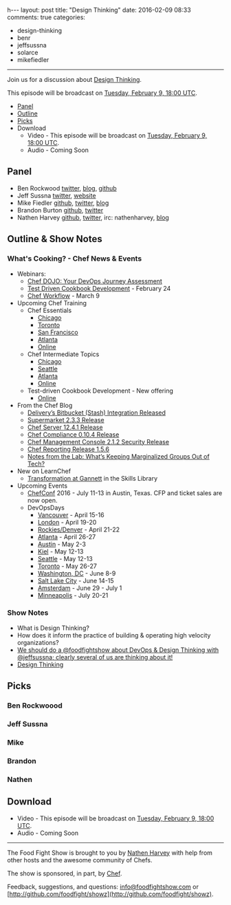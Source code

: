 h---
layout: post
title: "Design Thinking"
date: 2016-02-09 08:33
comments: true
categories:
  - design-thinking
  - benr
  - jeffsussna
  - solarce
  - mikefiedler
---

Join us for a discussion about [Design Thinking](https://en.wikipedia.org/wiki/Design_thinking).

This episode will be broadcast on [Tuesday, February 9, 18:00 UTC](http://everytimezone.com/#2016-02-09,360,cn3).


* [Panel](http://foodfightshow.org/2016/01/design-thinking.html#panel)
* [Outline](http://foodfightshow.org/2016/01/design-thinking.html#outline)
* [Picks](http://foodfightshow.org/2016/01/design-thinking.html#picks)
* Download
  * Video - This episode will be broadcast on [Tuesday, February 9, 18:00 UTC](http://everytimezone.com/#2016-02-09,360,cn3).
  * Audio - Coming Soon

Panel<a name="panel"></a>
-----

* Ben Rockwood [twitter](https://twitter.com/benr), [blog](http://cuddletech.com/?page_id=834), [github](https://github.com/benr)
* Jeff Sussna [twitter](https://twitter.com/jeffsussna), [website](http://ingineering.it/)
* Mike Fiedler [github](http://github.com/miketheman), [twitter](http://twitter.com/mikefiedler), [blog](http://www.miketheman.net)
* Brandon Burton [github](http://github.com/solarce), [twitter](https://twitter.com/solarce)
* Nathen Harvey [github](http://github.com/nathenharvey), [twitter](http://twitter.com/nathenharvey), irc: nathenharvey, [blog](http://nathenharvey.com)

Outline & Show Notes<a name="outline"></a>
-------

### What's Cooking? - Chef News & Events

* Webinars:
  * [Chef DOJO: Your DevOps Journey Assessment](https://www.chef.io/blog/2016/02/04/icymi-chef-dojo-your-devops-journey-assessment/)
  * [Test Driven Cookbook Development](https://www.chef.io/blog/event/webinar-test-driven-cookbook-development/) - February 24
  * [Chef Workflow](https://www.chef.io/blog/event/webinar-chef-workflow) - March 9
* Upcoming Chef Training
  * Chef Essentials
    * [Chicago](https://www.chef.io/blog/event/chef-essentials-chicago/)
    * [Toronto](https://www.chef.io/blog/event/chef-essentials-toronto)
    * [San Francisco](https://www.chef.io/blog/event/chef-essentials-san-francisco-5)
    * [Atlanta](https://www.chef.io/blog/event/chef-essentials-atlanta-2)
    * [Online](https://www.chef.io/blog/venue/online-61/)
  * Chef Intermediate Topics
    * [Chicago](https://www.chef.io/blog/event/chef-intermediate-topics-chicago-3)
    * [Seattle](https://www.chef.io/blog/event/chef-intermediate-topics-seattle-6)
    * [Atlanta](https://www.chef.io/blog/event/chef-intermediate-topics-atlanta-6)
    * [Online](https://www.chef.io/blog/venue/online-64/)
  * Test-driven Cookbook Development - New offering
    * [Online](https://www.chef.io/blog/event/test-driven-cookbook-development-online-us-3)
* From the Chef Blog
  * [Delivery’s Bitbucket (Stash) Integration Released](https://www.chef.io/blog/2016/02/05/deliverys-bitbucket-stash-integration-released)
  * [Supermarket 2.3.3 Release](https://www.chef.io/blog/2016/02/05/supermarket-2-3-3-release)
  * [Chef Server 12.4.1 Release](https://www.chef.io/blog/2016/02/04/chef-server-12-4-1-release)
  * [Chef Compliance 0.10.4 Release](https://www.chef.io/blog/2016/02/01/chef-compliance-0-10-4-release)
  * [Chef Management Console 2.1.2 Security Release](https://www.chef.io/blog/2016/01/28/chef-management-console-2-1-2-security-release)
  * [Chef Reporting Release 1.5.6](https://www.chef.io/blog/2016/01/20/chef-reporting-release-1-5-6)
  * [Notes from the Lab: What’s Keeping Marginalized Groups Out of Tech?](https://www.chef.io/blog/2016/02/04/notes-from-the-lab-whats-keeping-marginalized-groups-out-of-tech)
* New on LearnChef
  * [Transformation at Gannett](https://learn.chef.io/skills/transformation-at-gannett) in the Skills Library
* Upcoming Events
  * [ChefConf](https://chefconf.chef.io/) 2016 - July 11-13 in Austin, Texas.  CFP and ticket sales are now open.
  * DevOpsDays
    * [Vancouver](http://www.devopsdays.org/events/2016-vancouver/) - April 15-16
    * [London](http://www.devopsdays.org/events/2016-london/) - April 19-20
    * [Rockies/Denver](http://www.devopsdays.org/events/2016-denver/) - April 21-22
    * [Atlanta](http://www.devopsdays.org/events/2016-atlanta/) - April 26-27
    * [Austin](http://www.devopsdays.org/events/2016-austin/) - May 2-3
    * [Kiel](http://www.devopsdays.org/events/2016-kiel/) - May 12-13
    * [Seattle](http://www.devopsdays.org/events/2016-seattle/) - May 12-13
    * [Toronto](http://www.devopsdays.org/events/2016-toronto/) - May 26-27
    * [Washington, DC](http://www.devopsdays.org/events/2016-washington-dc/) - June 8-9
    * [Salt Lake City](http://www.devopsdays.org/events/2016-saltlakecity/) - June 14-15
    * [Amsterdam](http://www.devopsdays.org/events/2016-amsterdam/) - June 29 - July 1
    * [Minneapolis](http://www.devopsdays.org/events/2016-minneapolis/) - July 20-21

###  Show Notes

* What is Design Thinking?
* How does it inform the practice of building & operating high velocity organizations?
* [We should do a @foodfightshow  about DevOps & Design Thinking with @jeffsussna; clearly several of us are thinking about it!](https://twitter.com/benr/status/646440096460242944)
* [Design Thinking](http://sysadvent.blogspot.com/2016/01/gcday-3-design-thinking.html)

Picks<a name="picks"></a>
-----

### Ben Rockwoood

### Jeff Sussna

### Mike

### Brandon

### Nathen


Download
--------
* Video - This episode will be broadcast on [Tuesday, February 9, 18:00 UTC](http://everytimezone.com/#2016-02-09,360,cn3).
* Audio - Coming Soon

<hr />

The Food Fight Show is brought to you by [Nathen Harvey](https://twitter.com/nathenharvey) with help from other hosts and the awesome community of Chefs.

The show is sponsored, in part, by [Chef](http://www.chef.io).

Feedback, suggestions, and questions:  [info@foodfightshow.com](mailto:info@foodfightshow.com) or  [http://github.com/foodfight/showz](http://github.com/foodfight/showz).
